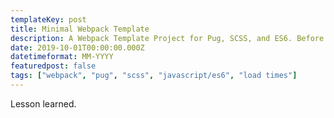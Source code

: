 ```yaml
---
templateKey: post
title: Minimal Webpack Template
description: A Webpack Template Project for Pug, SCSS, and ES6. Before I knew about Parcel.
date: 2019-10-01T00:00:00.000Z
datetimeformat: MM-YYYY
featuredpost: false
tags: ["webpack", "pug", "scss", "javascript/es6", "load times"]
---
```


Lesson learned.
